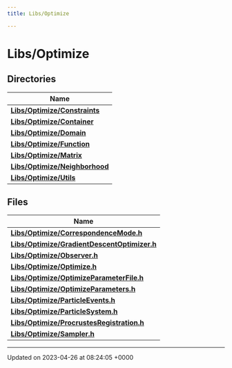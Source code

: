 ```yaml
---
title: Libs/Optimize

---
```


# Libs/Optimize



## Directories

| Name           |
| -------------- |
| **[Libs/Optimize/Constraints](../Files/dir_aee3ea6bcd7d0f0da850c3e9fd33d5af.md#dir-libs/optimize/constraints)**  |
| **[Libs/Optimize/Container](../Files/dir_8703d550aef9c899d5cf3c4cd311a554.md#dir-libs/optimize/container)**  |
| **[Libs/Optimize/Domain](../Files/dir_b92c77c85671879e4c48e03051777b7e.md#dir-libs/optimize/domain)**  |
| **[Libs/Optimize/Function](../Files/dir_0e4564af99249380ef1f30404400c0a3.md#dir-libs/optimize/function)**  |
| **[Libs/Optimize/Matrix](../Files/dir_18c9fb63c9ecb061d3bfcf14463b37a6.md#dir-libs/optimize/matrix)**  |
| **[Libs/Optimize/Neighborhood](../Files/dir_37dfc33913c47c48c20c22cdbf1559c0.md#dir-libs/optimize/neighborhood)**  |
| **[Libs/Optimize/Utils](../Files/dir_85653c7ab6d0c0e003ea454a8b2baba9.md#dir-libs/optimize/utils)**  |

## Files

| Name           |
| -------------- |
| **[Libs/Optimize/CorrespondenceMode.h](../Files/CorrespondenceMode_8h.md#file-correspondencemode.h)**  |
| **[Libs/Optimize/GradientDescentOptimizer.h](../Files/GradientDescentOptimizer_8h.md#file-gradientdescentoptimizer.h)**  |
| **[Libs/Optimize/Observer.h](../Files/Observer_8h.md#file-observer.h)**  |
| **[Libs/Optimize/Optimize.h](../Files/Optimize_8h.md#file-optimize.h)**  |
| **[Libs/Optimize/OptimizeParameterFile.h](../Files/OptimizeParameterFile_8h.md#file-optimizeparameterfile.h)**  |
| **[Libs/Optimize/OptimizeParameters.h](../Files/OptimizeParameters_8h.md#file-optimizeparameters.h)**  |
| **[Libs/Optimize/ParticleEvents.h](../Files/ParticleEvents_8h.md#file-particleevents.h)**  |
| **[Libs/Optimize/ParticleSystem.h](../Files/ParticleSystem_8h.md#file-particlesystem.h)**  |
| **[Libs/Optimize/ProcrustesRegistration.h](../Files/ProcrustesRegistration_8h.md#file-procrustesregistration.h)**  |
| **[Libs/Optimize/Sampler.h](../Files/Sampler_8h.md#file-sampler.h)**  |






-------------------------------

Updated on 2023-04-26 at 08:24:05 +0000
